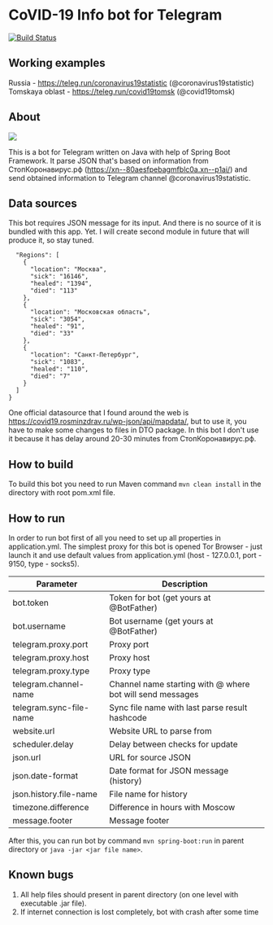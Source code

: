 # **CoVID-19 Info bot for Telegram**
[![Build Status](https://travis-ci.com/artemoons/covid19info.svg?branch=develop)](https://travis-ci.com/artemoons/covid19info)
## Working examples

Russia - https://teleg.run/coronavirus19statistic (@coronavirus19statistic)  
Tomskaya oblast - https://teleg.run/covid19tomsk (@covid19tomsk)

## About

![](https://raw.githubusercontent.com/temautkin/covid19info/develop/wiki/pics/message-preview.png)

This is a bot for Telegram written on Java with help of Spring Boot Framework. 
It parse JSON that's based on information from СтопКоронавирус.рф (https://xn--80aesfpebagmfblc0a.xn--p1ai/) 
and send obtained information to Telegram channel @coronavirus19statistic.

## Data sources
This bot requires JSON message for its input. And there is no source of it is bundled with this app. Yet. I will 
create second module in future that will produce it, so stay tuned.

```json{
  "Regions": [
    {
      "location": "Москва",
      "sick": "16146",
      "healed": "1394",
      "died": "113"
    },
    {
      "location": "Московская область",
      "sick": "3054",
      "healed": "91",
      "died": "33"
    },
    {
      "location": "Санкт-Петербург",
      "sick": "1083",
      "healed": "110",
      "died": "7"
    }
  ]
}
```

One official datasource that I found around the web is 
https://covid19.rosminzdrav.ru/wp-json/api/mapdata/, but to use it, you have to make some changes to files in DTO package.
In this bot I don't use it because it has delay around 20-30 minutes from СтопКоронавирус.рф.

## How to build
To build this bot you need to run Maven command `mvn clean install` in the
directory with root pom.xml file.

## How to run
In order to run bot first of all you need to set up all properties in application.yml. The simplest proxy for this bot
is opened Tor Browser - just launch it and use default values from application.yml (host - 127.0.0.1, port - 9150,
type - socks5).

| Parameter               | Description                                                    |
|-------------------------|----------------------------------------------------------------|
| bot.token               | Token for bot (get yours at @BotFather)                        |
| bot.username            | Bot username (get yours at @BotFather)                         |
| telegram.proxy.port     | Proxy port                                                     |
| telegram.proxy.host     | Proxy host                                                     |
| telegram.proxy.type     | Proxy type                                                     |
| telegram.channel-name   | Channel name starting with @ where bot will send messages      |
| telegram.sync-file-name | Sync file name with last parse result hashcode                 |
| website.url             | Website URL to parse from                                      |
| scheduler.delay         | Delay between checks for update                                |
| json.url                | URL for source JSON                                            |
| json.date-format        | Date format for JSON message (history)                         |
| json.history.file-name  | File name for history                                          |
| timezone.difference     | Difference in hours with Moscow                                |
| message.footer          | Message footer                                                 |

After this, you can run bot by command `mvn spring-boot:run` in parent directory or 
`java -jar <jar file name>`.

## Known bugs
1. All help files should present in parent directory (on one level with executable .jar file).
2. If internet connection is lost completely, bot with crash after some time


